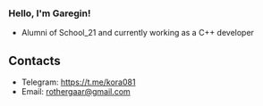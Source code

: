 ### Hello, I'm Garegin!
* Alumni of School_21 and currently working as a C++ developer

## Contacts
* Telegram: https://t.me/kora081
* Email: rothergaar@gmail.com
